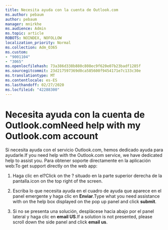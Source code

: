 ```yaml
---
title: Necesita ayuda con la cuenta de Outlook.com
ms.author: pebaum
author: pebaum
manager: mnirkhe
ms.audience: Admin
ms.topic: article
ROBOTS: NOINDEX, NOFOLLOW
localization_priority: Normal
ms.collection: Adm_O365
ms.custom:
- "9001104"
- "3065"
ms.openlocfilehash: 73a386d338b880c808ec9f620e07b23badf1285f
ms.sourcegitcommit: 23d217597369d0ca585600f9454171e7c133c30e
ms.translationtype: MT
ms.contentlocale: es-ES
ms.lasthandoff: 02/27/2020
ms.locfileid: "42288300"
---
```

# <a name="need-help-with-my-outlookcom-account"></a><span data-ttu-id="34f45-102">Necesita ayuda con la cuenta de Outlook.com</span><span class="sxs-lookup"><span data-stu-id="34f45-102">Need help with my Outlook.com account</span></span>

<span data-ttu-id="34f45-103">Si necesita ayuda con el servicio Outlook.com, hemos dedicado ayuda para ayudarle.</span><span class="sxs-lookup"><span data-stu-id="34f45-103">If you need help with the Outlook.com service, we have dedicated help to assist you.</span></span> <span data-ttu-id="34f45-104">Para obtener soporte directamente en la aplicación web:</span><span class="sxs-lookup"><span data-stu-id="34f45-104">To get support directly on the web app:</span></span> 

1. <span data-ttu-id="34f45-105">Haga clic en el?</span><span class="sxs-lookup"><span data-stu-id="34f45-105">Click on the ?</span></span> <span data-ttu-id="34f45-106">situado en la parte superior derecha de la pantalla.</span><span class="sxs-lookup"><span data-stu-id="34f45-106">icon on the top right of the screen.</span></span> 

2. <span data-ttu-id="34f45-107">Escriba lo que necesita ayuda en el cuadro de ayuda que aparece en el panel emergente y haga clic en **Enviar**.</span><span class="sxs-lookup"><span data-stu-id="34f45-107">Type what you need assistance with on the help box displayed on the pop up panel and click **submit**.</span></span> 

3. <span data-ttu-id="34f45-108">Si no se presenta una solución, desplácese hacia abajo por el panel lateral y haga clic en **email US**.</span><span class="sxs-lookup"><span data-stu-id="34f45-108">If a solution is not presented, please scroll down the side panel and click **email us**.</span></span>
